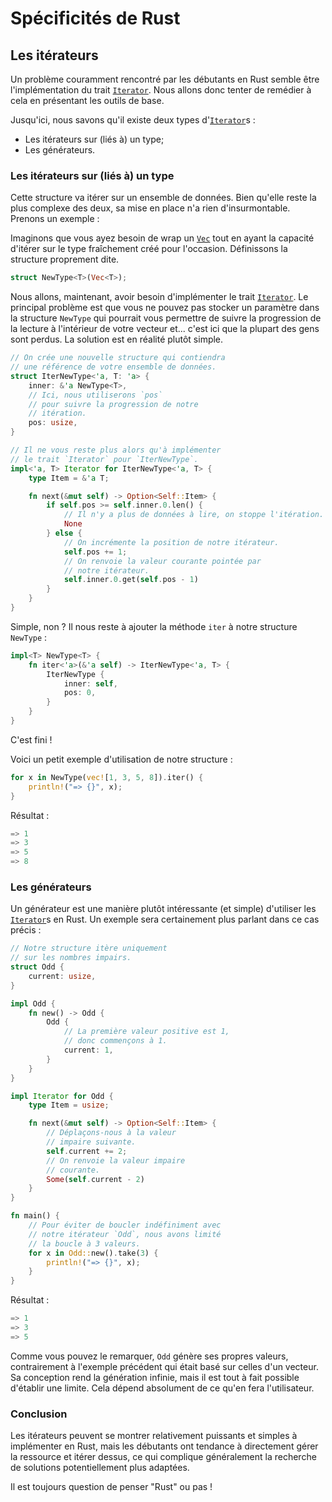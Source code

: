 # Spécificités de Rust

## Les itérateurs

Un problème couramment rencontré par les débutants en 
Rust semble être l'implémentation du trait [`Iterator`](https://doc.rust-lang.org/std/iter/trait.Iterator.html).
Nous allons donc tenter de remédier à cela en présentant les outils de base.

Jusqu'ici, nous savons qu'il existe deux types d'[`Iterator`](https://doc.rust-lang.org/std/iter/trait.Iterator.html)s :

- Les itérateurs sur (liés à) un type;
- Les générateurs.

### Les itérateurs sur (liés à) un type

Cette structure va itérer sur un ensemble de données. Bien qu'elle reste
la plus complexe des deux, sa mise en place n'a rien d'insurmontable.
Prenons un exemple :

Imaginons que vous ayez besoin de wrap un
[`Vec`](https://doc.rust-lang.org/std/vec/struct.Vec.html) tout en ayant
la capacité d'itérer sur le type fraîchement créé pour l'occasion.
Définissons la structure proprement dite.

```rust
struct NewType<T>(Vec<T>);
```

Nous allons, maintenant, avoir besoin
d'implémenter le trait [`Iterator`](https://doc.rust-lang.org/std/iter/trait.Iterator.html).
Le principal problème
est que vous ne pouvez pas stocker un paramètre dans la
structure `NewType` qui pourrait vous permettre de suivre
la progression de la lecture à l'intérieur de votre vecteur et...
c'est ici que la plupart des gens sont perdus.
La solution est en réalité plutôt simple.

```rust
// On crée une nouvelle structure qui contiendra
// une référence de votre ensemble de données.
struct IterNewType<'a, T: 'a> {
    inner: &'a NewType<T>,
    // Ici, nous utiliserons `pos`
    // pour suivre la progression de notre
    // itération.
    pos: usize,
}

// Il ne vous reste plus alors qu'à implémenter
// le trait `Iterator` pour `IterNewType`.
impl<'a, T> Iterator for IterNewType<'a, T> {
    type Item = &'a T;

    fn next(&mut self) -> Option<Self::Item> {
        if self.pos >= self.inner.0.len() {
            // Il n'y a plus de données à lire, on stoppe l'itération.
            None
        } else {
            // On incrémente la position de notre itérateur.
            self.pos += 1;
            // On renvoie la valeur courante pointée par
            // notre itérateur.
            self.inner.0.get(self.pos - 1)
        }
    }
}
```

Simple, non ? Il nous reste à ajouter la méthode
`iter` à notre structure `NewType` :

```rust
impl<T> NewType<T> {
    fn iter<'a>(&'a self) -> IterNewType<'a, T> {
        IterNewType {
            inner: self,
            pos: 0,
        }
    }
}
```

C'est fini !

Voici un petit exemple d'utilisation de notre structure :

```rust
for x in NewType(vec![1, 3, 5, 8]).iter() {
    println!("=> {}", x);
}
```

Résultat :

```rust
=> 1
=> 3
=> 5
=> 8
```

### Les générateurs

Un générateur est une manière plutôt intéressante
(et simple) d'utiliser les [`Iterator`](https://doc.rust-lang.org/std/iter/trait.Iterator.html)s
en Rust.
Un exemple sera certainement plus parlant dans ce cas précis :

```rust
// Notre structure itère uniquement
// sur les nombres impairs.
struct Odd {
    current: usize,
}

impl Odd {
    fn new() -> Odd {
        Odd {
            // La première valeur positive est 1,
            // donc commençons à 1.
            current: 1,
        }
    }
}

impl Iterator for Odd {
    type Item = usize;

    fn next(&mut self) -> Option<Self::Item> {
        // Déplaçons-nous à la valeur
        // impaire suivante.
        self.current += 2;
        // On renvoie la valeur impaire
        // courante.
        Some(self.current - 2)
    }
}

fn main() {
    // Pour éviter de boucler indéfiniment avec
    // notre itérateur `Odd`, nous avons limité
    // la boucle à 3 valeurs.
    for x in Odd::new().take(3) {
        println!("=> {}", x);
    }
}
```

Résultat :

```rust
=> 1
=> 3
=> 5
```

Comme vous pouvez le remarquer, `Odd` génère
ses propres valeurs, contrairement à l'exemple
précédent qui était basé sur celles d'un vecteur.
Sa conception rend la génération infinie, mais
il est tout à fait possible d'établir une limite.
Cela dépend absolument de ce qu'en fera l'utilisateur.

### Conclusion

Les itérateurs peuvent se montrer relativement puissants
et simples à implémenter en Rust, mais les débutants
ont tendance à directement gérer la ressource et
itérer dessus, ce qui complique généralement la recherche
de solutions potentiellement plus adaptées.

Il est toujours question de penser "Rust" ou pas !
